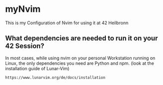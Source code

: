 # myNvim

This is my Configuration of Nvim for using it at 42 Heilbronn

## What dependencies are needed to run it on your 42 Session?

In most cases, while using nvim on your personal Workstation running on Linux, the only dependencies you need are Python and npm.
(look at the installation guide of Lunar-Vim)
```
https://www.lunarvim.org/de/docs/installation
```

